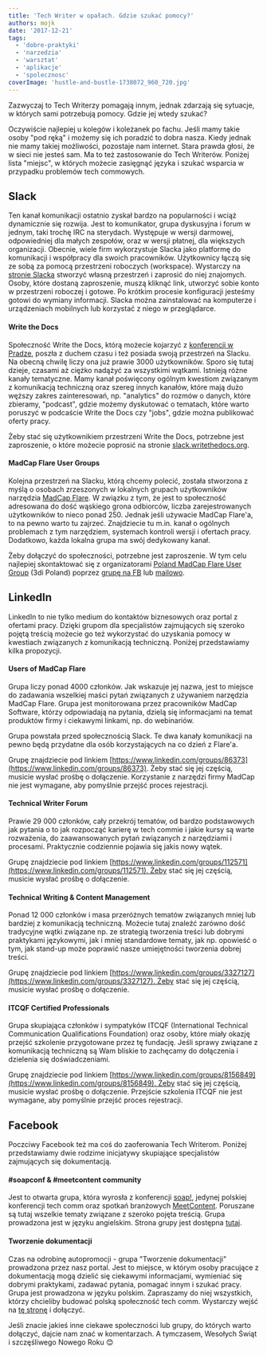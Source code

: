 ```yaml
---
title: 'Tech Writer w opałach. Gdzie szukać pomocy?'
authors: mojk
date: '2017-12-21'
tags:
  - 'dobre-praktyki'
  - 'narzedzia'
  - 'warsztat'
  - 'aplikacje'
  - 'spolecznosc'
coverImage: 'hustle-and-bustle-1738072_960_720.jpg'
---
```


Zazwyczaj to Tech Writerzy pomagają innym, jednak zdarzają się sytuacje, w
których sami potrzebują pomocy. Gdzie jej wtedy szukać?

<!--truncate-->

Oczywiście najlepiej u kolegów i koleżanek po fachu. Jeśli mamy takie osoby "pod
ręką" i możemy się ich poradzić to dobra nasza. Kiedy jednak nie mamy takiej
możliwości, pozostaje nam internet. Stara prawda głosi, że w sieci nie jesteś
sam. Ma to też zastosowanie do Tech Writerów. Poniżej lista "miejsc", w których
możecie zasięgnąć języka i szukać wsparcia w przypadku problemów tech commowych.

## Slack

Ten kanał komunikacji ostatnio zyskał bardzo na popularności i wciąż dynamicznie
się rozwija. Jest to komunikator, grupa dyskusyjna i forum w jednym, taki trochę
IRC na sterydach. Występuje w wersji darmowej, odpowiedniej dla małych zespołów,
oraz w wersji płatnej, dla większych organizacji. Obecnie, wiele firm
wykorzystuje Slacka jako platformę do komunikacji i współpracy dla swoich
pracowników. Użytkownicy łączą się ze sobą za pomocą przestrzeni roboczych
(workspace). Wystarczy na [stronie Slacka](https://slack.com/) stworzyć własną
przestrzeń i zaprosić do niej znajomych. Osoby, które dostaną zaproszenie, muszą
kliknąć link, utworzyć sobie konto w przestrzeni roboczej i gotowe. Po krótkim
procesie konfiguracji jesteśmy gotowi do wymiany informacji. Slacka można
zainstalować na komputerze i urządzeniach mobilnych lub korzystać z niego w
przeglądarce.

#### Write the Docs

Społeczność Write the Docs, którą możecie kojarzyć z
[konferencji w Pradze](http://techwriter.pl/write-the-docs-prague-2017-relacja/),
poszła z duchem czasu i też posiada swoją przestrzeń na Slacku. Na obecną chwilę
liczy ona już prawie 3000 użytkowników. Sporo się tutaj dzieje, czasami aż
ciężko nadążyć za wszystkimi wątkami. Istnieją różne kanały tematyczne. Mamy
kanał poświęcony ogólnym kwestiom związanym z komunikacją techniczną oraz szereg
innych kanałów, które mają dużo węższy zakres zainteresowań, np. "analytics" do
rozmów o danych, które zbieramy, "podcast", gdzie możemy dyskutować o tematach,
które warto poruszyć w podcaście Write the Docs czy "jobs", gdzie można
publikować oferty pracy.

Żeby stać się użytkownikiem przestrzeni Write the Docs, potrzebne jest
zaproszenie, o które możecie poprosić na
stronie [slack.writethedocs.org](http://slack.writethedocs.org/).

#### MadCap Flare User Groups

Kolejna przestrzeń na Slacku, którą chcemy polecić, została stworzona z myślą o
osobach zrzeszonych w lokalnych grupach użytkowników narzędzia
[MadCap Flare](https://www.madcapsoftware.com/products/flare/). W związku z tym,
że jest to społeczność adresowana do dość wąskiego grona odbiorców, liczba
zarejestrowanych użytkowników to nieco ponad 250. Jednak jeśli używacie MadCap
Flare'a, to na pewno warto tu zajrzeć. Znajdziecie tu m.in. kanał o ogólnych
problemach z tym narzędziem, systemach kontroli wersji i ofertach pracy.
Dodatkowo, każda lokalna grupa ma swój dedykowany kanał.

Żeby dołączyć do społeczności, potrzebne jest zaproszenie. W tym celu najlepiej
skontaktować się z organizatorami
[Poland MadCap Flare User Group](http://techwriter.pl/rusza-poland-madcap-flare-user-group/)
(3di Poland) poprzez [grupę na FB](https://web.facebook.com/groups/PLFUG/) lub
[mailowo](mailto:plfug@3di.com.pl).

## LinkedIn

LinkedIn to nie tylko medium do kontaktów biznesowych oraz portal z ofertami
pracy. Dzięki grupom dla specjalistów zajmujących się szeroko pojętą treścią
możecie go też wykorzystać do uzyskania pomocy w kwestiach związanych z
komunikacją techniczną. Poniżej przedstawiamy kilka propozycji.

#### Users of MadCap Flare

Grupa liczy ponad 4000 członków. Jak wskazuje jej nazwa, jest to miejsce do
zadawania wszelkiej maści pytań związanych z używaniem narzędzia MadCap Flare.
Grupa jest monitorowana przez pracowników MadCap Software, którzy odpowiadają na
pytania, dzielą się informacjami na temat produktów firmy i ciekawymi linkami,
np. do webinariów.

Grupa powstała przed społecznością Slack. Te dwa kanały komunikacji na pewno
będą przydatne dla osób korzystających na co dzień z Flare'a.

Grupę znajdziecie pod
linkiem [https://www.linkedin.com/groups/86373](https://www.linkedin.com/groups/86373).
Żeby stać się jej częścią, musicie wysłać prośbę o dołączenie. Korzystanie z
narzędzi firmy MadCap nie jest wymagane, aby pomyślnie przejść proces
rejestracji.

#### Technical Writer Forum

Prawie 29 000 członków, cały przekrój tematów, od bardzo podstawowych jak
pytania o to jak rozpocząć karierę w tech commie i jakie kursy są warte
rozważenia, do zaawansowanych pytań związanych z narzędziami i procesami.
Praktycznie codziennie pojawia się jakis nowy wątek.

Grupę znajdziecie pod
linkiem [https://www.linkedin.com/groups/112571](https://www.linkedin.com/groups/112571). Żeby
stać się jej częścią, musicie wysłać prośbę o dołączenie.

#### Technical Writing & Content Management

Ponad 12 000 członków i masa przeróżnych tematów związanych mniej lub bardziej z
komunikacją techniczną. Możecie tutaj znaleźć zarówno dość tradycyjne wątki
związane np. ze strategią tworzenia treści lub dobrymi praktykami językowymi,
jak i mniej standardowe tematy, jak np. opowieść o tym, jak stand-up może
poprawić nasze umiejętności tworzenia dobrej treści.

Grupę znajdziecie pod linkiem
[https://www.linkedin.com/groups/3327127](https://www.linkedin.com/groups/3327127). Żeby
stać się jej częścią, musicie wysłać prośbę o dołączenie.

#### ITCQF Certified Professionals

Grupa skupiająca członków i sympatyków ITCQF (International Technical
Communication Qualifications Foundation) oraz osoby, które miały okazję przejść
szkolenie przygotowane przez tę fundację. Jeśli sprawy związane z komunikacją
techniczną są Wam bliskie to zachęcamy do dołączenia i dzielenia się
doświadczeniami.

Grupę znajdziecie pod linkiem
[https://www.linkedin.com/groups/8156849](https://www.linkedin.com/groups/8156849). Żeby
stać się jej częścią, musicie wysłać prośbę o dołączenie. Przejście szkolenia
ITCQF nie jest wymagane, aby pomyślnie przejść proces rejestracji.

## Facebook

Poczciwy Facebook też ma coś do zaoferowania Tech Writerom. Poniżej
przedstawiamy dwie rodzime inicjatywy skupiające specjalistów zajmujących się
dokumentacją.

#### #soapconf & #meetcontent community

Jest to otwarta grupa, która wyrosła z konferencji
[soap!](http://soapconf.com/), jedynej polskiej konferencji tech comm oraz
spotkań branżowych [MeetContent](http://meetcontent.org/). Poruszane są tutaj
wszelkie tematy związane z szeroko pojęta treścią. Grupa prowadzona jest w
języku angielskim. Strona grupy jest dostępna
[tutaj](https://web.facebook.com/groups/372572899591391/).

#### Tworzenie dokumentacji

Czas na odrobinę autopromocji - grupa "Tworzenie dokumentacji" prowadzona przez
nasz portal. Jest to miejsce, w którym osoby pracujące z dokumentacją mogą
dzielić się ciekawymi informacjami, wymieniać się dobrymi praktykami, zadawać
pytania, pomagać innym i szukać pracy. Grupa jest prowadzona w języku polskim.
Zapraszamy do niej wszystkich, którzy chcieliby budować polską społeczność tech
comm. Wystarczy wejść na
[tę stronę](https://web.facebook.com/groups/342747819400007/) i dołączyć.

Jeśli znacie jakieś inne ciekawe społeczności lub grupy, do których warto
dołączyć, dajcie nam znać w komentarzach. A tymczasem, Wesołych Świąt i
szczęśliwego Nowego Roku 😊
